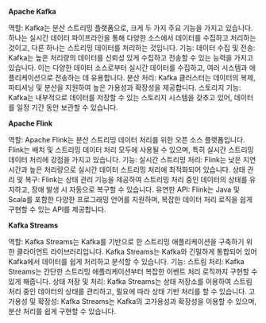 **Apache Kafka**

역할: Kafka는 분산 스트리밍 플랫폼으로, 크게 두 가지 주요 기능을 가지고 있습니다. 하나는 실시간 데이터 파이프라인을 통해 다양한 소스에서 데이터를 수집하고 처리하는 것이고, 다른 하나는 스트리밍 데이터를 처리하는 것입니다.
기능:
데이터 수집 및 전송: Kafka는 높은 처리량의 데이터를 신뢰성 있게 수집하고 전송할 수 있는 능력을 가지고 있습니다. 이는 다양한 데이터 소스로부터 실시간 데이터를 수집하고, 여러 시스템과 애플리케이션으로 전송하는 데 유용합니다.
분산 처리: Kafka 클러스터는 데이터의 복제, 파티셔닝 및 분산을 지원하여 높은 가용성과 확장성을 제공합니다.
스토리지 기능: Kafka는 내부적으로 데이터를 저장할 수 있는 스토리지 시스템을 갖추고 있어, 데이터를 일정 기간 동안 보관할 수 있습니다.


**Apache Flink**

역할: Apache Flink는 분산 스트리밍 데이터 처리를 위한 오픈 소스 플랫폼입니다. Flink는 배치 및 스트리밍 데이터 처리 모두에 사용될 수 있으며, 특히 실시간 스트리밍 데이터 처리에 강점을 가지고 있습니다.
기능:
실시간 스트리밍 처리: Flink는 낮은 지연 시간과 높은 처리량으로 실시간 데이터 스트리밍 처리에 최적화되어 있습니다.
상태 관리 및 복구: Flink는 상태 관리 기능을 제공하여 스트리밍 처리 중인 데이터의 상태를 유지하고, 장애 발생 시 자동으로 복구할 수 있습니다.
유연한 API: Flink는 Java 및 Scala를 포함한 다양한 프로그래밍 언어를 지원하며, 복잡한 데이터 처리 로직을 쉽게 구현할 수 있는 API를 제공합니다.


**Kafka Streams**

역할: Kafka Streams는 Kafka를 기반으로 한 스트리밍 애플리케이션을 구축하기 위한 클라이언트 라이브러리입니다. Kafka Streams는 Kafka와 긴밀하게 통합되어 있어 Kafka에서 데이터를 쉽게 처리하고 분석할 수 있습니다.
기능:
스트림 처리: Kafka Streams는 간단한 스트리밍 애플리케이션부터 복잡한 이벤트 처리 로직까지 구현할 수 있게 해줍니다.
상태 저장 및 처리: Kafka Streams는 상태 저장소를 이용하여 스트림 처리 중인 데이터의 상태를 관리하고, 필요에 따라 상태 기반 처리를 할 수 있습니다.
고가용성 및 확장성: Kafka Streams는 Kafka의 고가용성과 확장성을 이용할 수 있으며, 분산 처리를 쉽게 구현할 수 있습니다.
